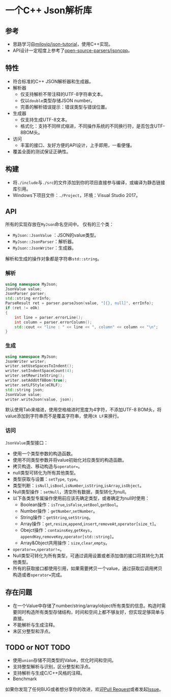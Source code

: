 # 一个C++ Json解析库

## 参考

- 思路学习自[miloyip/json-tutorial][1]，使用C++实现。
- API设计一定程度上参考了[open-source-parsers/jsoncpp][2]。

## 特性

- 符合标准的C++ JSON解析器和生成器。
- 解析器
    - 仅支持解析不带注释的UTF-8字符串文本。
    - 仅以`double`类型存储JSON number。
    - 完善的解析错误提示：错误类型与错误位置。
- 生成器
    - 仅支持生成UTF-8文本。
    - 格式化：支持不同样式缩进，不同操作系统的不同换行符，是否包含UTF-8BOM头。
- 访问
    - 丰富的接口、友好方便的API设计，上手即用，一看便懂。
- 覆盖全面的测试保证正确性。


## 构建

- 将`./include`与`./src`的文件添加到你的项目直接参与编译，或编译为静态链接库引用。
- Windows下项目文件：`./Project`，环境：Visual Studio 2017。


## API

所有的实现存放在`MyJson`命名空间中。
仅有的三个类：
- `MyJson::JsonValue` ：JSON的value类型。
- `MyJson::JsonParser`：解析器。
- `MyJson::JsonWriter`：生成器。

解析和生成的操作对象都是字符串`std::string`。

### 解析
```C++
using namespace MyJson;
JsonValue value;
JsonParser parser;
std::string errInfo;
ParseResult ret = parser.parseJson(value, "[{}, null]", errInfo);
if (ret != eOk)
{
    int line = parser.errorLine();
    int column = parser.errorColumn();
    std::cout << "line : " << line << ", column" << column << "\n";
}
```

### 生成
```C++
using namespace MyJson;
JsonWriter writer;
writer.setUseSpacesToIndent();
writer.setIndentSpaceCount(4);
writer.setRewriteString();
writer.setAddUtf8Bom(true);
writer.setLFStyle(eCRLF);
std::string json;
JsonValue value;
writer.writeJson(value, json);
```

默认使用Tab来缩进，使用空格缩进时宽度为4字符，不添加UTF-8 BOM头，将value添加到字符串而不是覆盖字符串，使用`CR LF`来换行。

### 访问

`JsonValue`类型接口：
- 使用一个类型参数的构造函数。
- 使用不同类型参数并将value初始化对应类型的构造函数。
- 拷贝构造、移动构造与`operator=`。
- null类型可转化为所有其他类型。
- 类型获取与设置：`setType`, `type`。
- 类型判断：`isNull`,`isBool`,`isNumber`,`isString`,`isArray`,`isObject`。
- Null类型操作：`setNull`，清空所有数据，类型转化为null。
- 以下各类型专属操作使用前应该先确定类型，或者确定为null时使用：
    - Boolean操作：`isTrue`,`isFalse`,`setBool`,`getBool`。
    - Number操作：`getNumber`,`setNumber`。
    - String操作：`getString`,`setString`。
    - Array操作：`get`,`resize`,`append`,`insert`,`removeAt`,`operator[size_t]`。
    - Obejct操作：`containsKey`,`getKeys`，`appendKey`,`removeKey`,`operator[std::string]`。
    - Array&Object共用操作：`size`,`clear`,`empty`。
- `operator==`,`operator!=`。
- Null类型可转化为所有类型，可通过调用设置或者添加值的接口将其转化为其他类型。
- 所有的获取接口都使用引用，如果需要拷贝一个value，通过获取后调用拷贝构造或者`operator=`完成。

## 存在问题
- 在一个Value中存储了number/string/array/object所有类型的信息。构造时需要同时构造所有类型存储结构，时间和空间上都不够友好，但实现足够简单与直接。
- 不能解析与生成注释。
- 未区分整型和浮点。


## TODO or NOT TODO

- 使用`union`存储不同类型的Value，优化时间和空间。
- 支持整型解析与识别，区分整型和浮点。
- 支持解析与生成C/C++风格的注释。
- Benchmark

如果你发现了任何BUG或者想分享你的改进，欢迎[Pull Request][3]或者发起[Issue][4]。

[1]: https://github.com/miloyip/json-tutorial
[2]: https://github.com/open-source-parsers/jsoncpp
[3]: https://github.com/aojueliuyun/JsonParserCpp/pulls
[4]: https://github.com/aojueliuyun/JsonParserCpp/issues